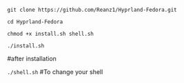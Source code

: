 `git clone https://github.com/Reanz1/Hyprland-Fedora.git`

`cd Hyprland-Fedora`

`chmod +x install.sh shell.sh`

`./install.sh`

#after installation

`./shell.sh`  #To change your shell
